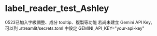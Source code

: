# label_reader_test_Ashley
0523已加入字級調整、成分 tooltip、複製等功能
若尚未建立 Gemini API Key，可以到 .streamlit/secrets.toml 中設定 GEMINI_API_KEY="your-api-key"